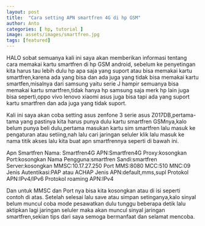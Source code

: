 ```yaml
---
layout: post
title:  "Cara setting APN smartfren 4G di hp GSM"
author: Anto
categories: [ hp, tutorial ]
image: assets/images/smartfren.jpg
tags: [featured]
---
```


HALO sobat semuanya kali ini saya akan memberikan informasi tentang cara memakai kartu smartfren di hp GSM android, sebelum ke penyetingan kita harus tau lebih dulu hp apa saja yang suport atau bisa memakai kartu smartfren,karena ada yang bisa dan ada juga yang tidak bisa memakai kartu smartfen,misalnya dari samsung yaitu serie J hampir semuanya bisa memakai kartu smartfren,tidak hanya hp samsung saja merk hp lain juga bisa seperti,oppo vivo lenovo xiaomi asus juga bisa tapi ada yang suport kartu smartfren dan ada juga yang tidak suport.

Kali ini saya akan coba setting asus zenfone 3 serie asus Z017DB,pertama-tama yang pastinya kita harus punya dulu kartu smartfren GSMnya,kalo belum punya beli dulu,pertama masukan kartu sim smartfren lalu masuk ke pengaturan atau setiing,nah lalu cari jaringan seluler klik lalu masuk ke nama titik akses lalu kita buat apn smartfrennya seperti di bawah ini.

Apn Smartfren 
Nama: Smartfren4G
APN:Smartfren4G
Proxy:kosongkan
Port:kosongkan
Nama Pengguna:smartfren
Sandi:smartfren
Server:kosongkan
MMSC:10.17.27.250
Port MMS:8080
MCC:510
MNC:09
Jenis Autentikasi:PAP atau ACHAP
Jenis APN:default,mms,supl
Protokol APN:IPv4/IPv6
Protokol roaming APN:IPv4

Dan untuk MMSC dan Port nya bisa kita kosongkan atau di isi seperti contoh di atas.
Setelah selesai lalu save atau simpan setinganya,kalo sinyal belum muncul coba mode pesawatkan dulu tunggu beberapa detik lalu aktipkan lagi jaringan seluler maka akan muncul sinyal jaringan smartfren,sekian tips dari saya semoga bermanfaat dan selamat mencoba.
